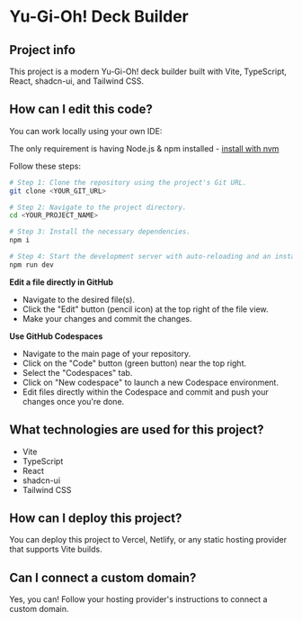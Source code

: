 # Yu-Gi-Oh! Deck Builder

## Project info

This project is a modern Yu-Gi-Oh! deck builder built with Vite, TypeScript, React, shadcn-ui, and Tailwind CSS.

## How can I edit this code?

You can work locally using your own IDE:

The only requirement is having Node.js & npm installed - [install with nvm](https://github.com/nvm-sh/nvm#installing-and-updating)

Follow these steps:

```sh
# Step 1: Clone the repository using the project's Git URL.
git clone <YOUR_GIT_URL>

# Step 2: Navigate to the project directory.
cd <YOUR_PROJECT_NAME>

# Step 3: Install the necessary dependencies.
npm i

# Step 4: Start the development server with auto-reloading and an instant preview.
npm run dev
```

**Edit a file directly in GitHub**

- Navigate to the desired file(s).
- Click the "Edit" button (pencil icon) at the top right of the file view.
- Make your changes and commit the changes.

**Use GitHub Codespaces**

- Navigate to the main page of your repository.
- Click on the "Code" button (green button) near the top right.
- Select the "Codespaces" tab.
- Click on "New codespace" to launch a new Codespace environment.
- Edit files directly within the Codespace and commit and push your changes once you're done.

## What technologies are used for this project?

- Vite
- TypeScript
- React
- shadcn-ui
- Tailwind CSS

## How can I deploy this project?

You can deploy this project to Vercel, Netlify, or any static hosting provider that supports Vite builds.

## Can I connect a custom domain?

Yes, you can! Follow your hosting provider's instructions to connect a custom domain.
